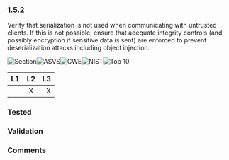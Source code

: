 ### 1.5.2 
Verify that serialization is not used when communicating with untrusted clients. If this is not possible, ensure that adequate integrity controls (and possibly encryption if sensitive data is sent) are enforced to prevent deserialization attacks including object injection.

![Section](https://img.shields.io/badge/V1-green.svg)![ASVS](https://img.shields.io/badge/ASVS-1.5.2-blue.svg)![CWE](https://img.shields.io/badge/CWE-502-red.svg)![NIST](https://img.shields.io/badge/NIST--important.svg)![Top 10](https://img.shields.io/badge/--lightgray.svg)

| L1| L2| L3|
| --|:--:|-:|
|  | X | X |

### Tested

### Validation

### Comments

        